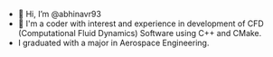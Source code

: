 - 👋 Hi, I’m @abhinavr93
- 👀 I'm a coder with interest and experience in development of CFD (Computational Fluid Dynamics) Software using 
C++ and CMake. 
- I graduated with a major in  Aerospace Engineering. 

<!---
abhinavr93/abhinavr93 is a ✨ special ✨ repository because its `README.md` (this file) appears on your GitHub profile.
You can click the Preview link to take a look at your changes.
--->
